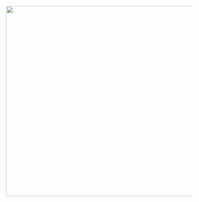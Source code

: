 <img src="https://media.tenor.com/vM8JDTde-fkAAAAC/genshin-impact-baal-genshin.gif" width="850" height="515"/>
